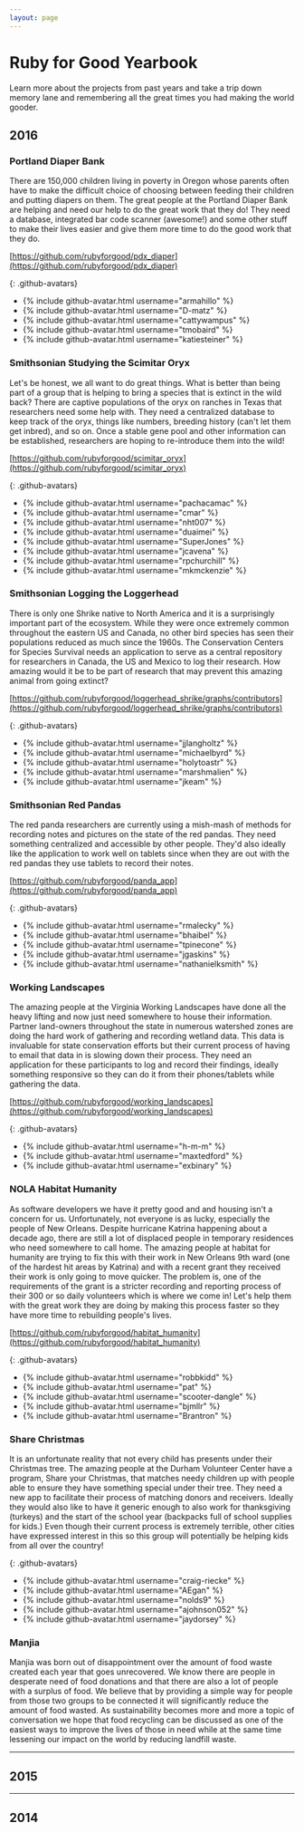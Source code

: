```yaml
---
layout: page
---
```


<!--
  Template for Project
    ## Title of the Project
    Description of the project and the organization the project is for.  If possible, mention the impact the project has had for the original organization or others who have begun using it.
    * List of team members on the project team
    * Member 1
    * Member 2
    * Member 3
    * etc.
  Instructions
    * Add or update your project on this page by submitting a pull request to the rubyforgood.org repository.
    * Pull down or fork the repository
    * Add the project information using the template above
    * Push and make a pull request
-->

# Ruby for Good Yearbook

Learn more about the projects from past years and take a trip down memory lane and remembering all the great times you had making the world gooder.

## 2016

### Portland Diaper Bank

There are 150,000 children living in poverty in Oregon whose parents often have to make the difficult choice of choosing between feeding their children and putting diapers on them. The great people at the Portland Diaper Bank are helping and need our help to do the great work that they do! They need a database, integrated bar code scanner (awesome!) and some other stuff to make their lives easier and give them more time to do the good work that they do.

[https://github.com/rubyforgood/pdx_diaper](https://github.com/rubyforgood/pdx_diaper)

{: .github-avatars}
- {% include github-avatar.html username="armahillo" %}
- {% include github-avatar.html username="D-matz" %}
- {% include github-avatar.html username="cattywampus" %}
- {% include github-avatar.html username="tmobaird" %}
- {% include github-avatar.html username="katiesteiner" %}

### Smithsonian Studying the Scimitar Oryx

Let's be honest, we all want to do great things. What is better than being part of a group that is helping to bring a species that is extinct in the wild back? There are captive populations of the oryx on ranches in Texas that researchers need some help with. They need a centralized database to keep track of the oryx, things like numbers, breeding history (can't let them get inbred), and so on. Once a stable gene pool and other information can be established, researchers are hoping to re-introduce them into the wild!

[https://github.com/rubyforgood/scimitar_oryx](https://github.com/rubyforgood/scimitar_oryx)

{: .github-avatars}
- {% include github-avatar.html username="pachacamac" %}
- {% include github-avatar.html username="cmar" %}
- {% include github-avatar.html username="nht007" %}
- {% include github-avatar.html username="duaimei" %}
- {% include github-avatar.html username="SuperJones" %}
- {% include github-avatar.html username="jcavena" %}
- {% include github-avatar.html username="rpchurchill" %}
- {% include github-avatar.html username="mkmckenzie" %}

### Smithsonian Logging the Loggerhead

There is only one Shrike native to North America and it is a surprisingly important part of the ecosystem. While they were once extremely common throughout the eastern US and Canada, no other bird species has seen their populations reduced as much since the 1960s. The Conservation Centers for Species Survival needs an application to serve as a central repository for researchers in Canada, the US and Mexico to log their research. How amazing would it be to be part of research that may prevent this amazing animal from going extinct?

[https://github.com/rubyforgood/loggerhead_shrike/graphs/contributors](https://github.com/rubyforgood/loggerhead_shrike/graphs/contributors)

{: .github-avatars}
- {% include github-avatar.html username="jjlangholtz" %}
- {% include github-avatar.html username="michaelbyrd" %}
- {% include github-avatar.html username="holytoastr" %}
- {% include github-avatar.html username="marshmalien" %}
- {% include github-avatar.html username="jkeam" %}


### Smithsonian Red Pandas

The red panda researchers are currently using a mish-mash of methods for recording notes and pictures on the state of the red pandas. They need something centralized and accessible by other people. They'd also ideally like the application to work well on tablets since when they are out with the red pandas they use tablets to record their notes.

[https://github.com/rubyforgood/panda_app](https://github.com/rubyforgood/panda_app)

{: .github-avatars}
- {% include github-avatar.html username="rmalecky" %}
- {% include github-avatar.html username="bhaibel" %}
- {% include github-avatar.html username="tpinecone" %}
- {% include github-avatar.html username="jgaskins" %}
- {% include github-avatar.html username="nathanielksmith" %}

### Working Landscapes

The amazing people at the Virginia Working Landscapes have done all the heavy lifting and now just need somewhere to house their information. Partner land-owners throughout the state in numerous watershed zones are doing the hard work of gathering and recording wetland data. This data is invaluable for state conservation efforts but their current process of having to email that data in is slowing down their process. They need an application for these participants to log and record their findings, ideally something responsive so they can do it from their phones/tablets while gathering the data.

[https://github.com/rubyforgood/working_landscapes](https://github.com/rubyforgood/working_landscapes)

{: .github-avatars}
- {% include github-avatar.html username="h-m-m" %}
- {% include github-avatar.html username="maxtedford" %}
- {% include github-avatar.html username="exbinary" %}

### NOLA Habitat Humanity

As software developers we have it pretty good and and housing isn't a concern for us. Unfortunately, not everyone is as lucky, especially the people of New Orleans. Despite hurricane Katrina happening about a decade ago, there are still a lot of displaced people in temporary residences who need somewhere to call home. The amazing people at habitat for humanity are trying to fix this with their work in New Orleans 9th ward (one of the hardest hit areas by Katrina) and with a recent grant they received their work is only going to move quicker. The problem is, one of the requirements of the grant is a stricter recording and reporting process of their 300 or so daily volunteers which is where we come in! Let's help them with the great work they are doing by making this process faster so they have more time to rebuilding people's lives.

[https://github.com/rubyforgood/habitat_humanity](https://github.com/rubyforgood/habitat_humanity)

{: .github-avatars}
- {% include github-avatar.html username="robbkidd" %}
- {% include github-avatar.html username="pat" %}
- {% include github-avatar.html username="scooter-dangle" %}
- {% include github-avatar.html username="bjmllr" %}
- {% include github-avatar.html username="Brantron" %}

### Share Christmas

It is an unfortunate reality that not every child has presents under their Christmas tree. The amazing people at the Durham Volunteer Center have a program, Share your Christmas, that matches needy children up with people able to ensure they have something special under their tree. They need a new app to facilitate their process of matching donors and receivers. Ideally they would also like to have it generic enough to also work for thanksgiving (turkeys) and the start of the school year (backpacks full of school supplies for kids.) Even though their current process is extremely terrible, other cities have expressed interest in this so this group will potentially be helping kids from all over the country!

{: .github-avatars}
- {% include github-avatar.html username="craig-riecke" %}
- {% include github-avatar.html username="AEgan" %}
- {% include github-avatar.html username="nolds9" %}
- {% include github-avatar.html username="ajohnson052" %}
- {% include github-avatar.html username="jaydorsey" %}


### Manjia

Manjia was born out of disappointment over the amount of food waste created each year that goes unrecovered. We know there are people in desperate need of food donations and that there are also a lot of people with a surplus of food. We believe that by providing a simple way for people from those two groups to be connected it will significantly reduce the amount of food wasted. As sustainability becomes more and more a topic of conversation we hope that food recycling can be discussed as one of the easiest ways to improve the lives of those in need while at the same time lessening our impact on the world by reducing landfill waste.

---

## 2015

<!-- Insert Projects -->

---

## 2014

<!-- Insert Projects -->
